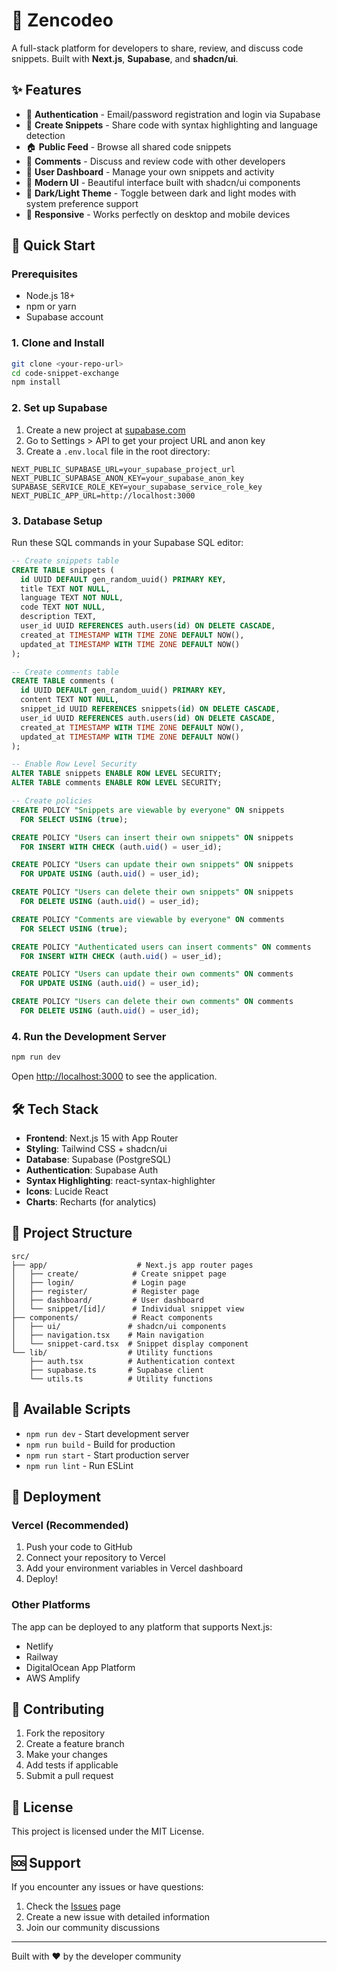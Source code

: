 # 🧠 Zencodeo

A full-stack platform for developers to share, review, and discuss code snippets. Built with **Next.js**, **Supabase**, and **shadcn/ui**.

## ✨ Features

- 🔐 **Authentication** - Email/password registration and login via Supabase
- 📝 **Create Snippets** - Share code with syntax highlighting and language detection
- 🏠 **Public Feed** - Browse all shared code snippets
- 💬 **Comments** - Discuss and review code with other developers
- 👤 **User Dashboard** - Manage your own snippets and activity
- 🎨 **Modern UI** - Beautiful interface built with shadcn/ui components
- 🌙 **Dark/Light Theme** - Toggle between dark and light modes with system preference support
- 📱 **Responsive** - Works perfectly on desktop and mobile devices

## 🚀 Quick Start

### Prerequisites

- Node.js 18+ 
- npm or yarn
- Supabase account

### 1. Clone and Install

```bash
git clone <your-repo-url>
cd code-snippet-exchange
npm install
```

### 2. Set up Supabase

1. Create a new project at [supabase.com](https://supabase.com)
2. Go to Settings > API to get your project URL and anon key
3. Create a `.env.local` file in the root directory:

```env
NEXT_PUBLIC_SUPABASE_URL=your_supabase_project_url
NEXT_PUBLIC_SUPABASE_ANON_KEY=your_supabase_anon_key
SUPABASE_SERVICE_ROLE_KEY=your_supabase_service_role_key
NEXT_PUBLIC_APP_URL=http://localhost:3000
```

### 3. Database Setup

Run these SQL commands in your Supabase SQL editor:

```sql
-- Create snippets table
CREATE TABLE snippets (
  id UUID DEFAULT gen_random_uuid() PRIMARY KEY,
  title TEXT NOT NULL,
  language TEXT NOT NULL,
  code TEXT NOT NULL,
  description TEXT,
  user_id UUID REFERENCES auth.users(id) ON DELETE CASCADE,
  created_at TIMESTAMP WITH TIME ZONE DEFAULT NOW(),
  updated_at TIMESTAMP WITH TIME ZONE DEFAULT NOW()
);

-- Create comments table
CREATE TABLE comments (
  id UUID DEFAULT gen_random_uuid() PRIMARY KEY,
  content TEXT NOT NULL,
  snippet_id UUID REFERENCES snippets(id) ON DELETE CASCADE,
  user_id UUID REFERENCES auth.users(id) ON DELETE CASCADE,
  created_at TIMESTAMP WITH TIME ZONE DEFAULT NOW(),
  updated_at TIMESTAMP WITH TIME ZONE DEFAULT NOW()
);

-- Enable Row Level Security
ALTER TABLE snippets ENABLE ROW LEVEL SECURITY;
ALTER TABLE comments ENABLE ROW LEVEL SECURITY;

-- Create policies
CREATE POLICY "Snippets are viewable by everyone" ON snippets
  FOR SELECT USING (true);

CREATE POLICY "Users can insert their own snippets" ON snippets
  FOR INSERT WITH CHECK (auth.uid() = user_id);

CREATE POLICY "Users can update their own snippets" ON snippets
  FOR UPDATE USING (auth.uid() = user_id);

CREATE POLICY "Users can delete their own snippets" ON snippets
  FOR DELETE USING (auth.uid() = user_id);

CREATE POLICY "Comments are viewable by everyone" ON comments
  FOR SELECT USING (true);

CREATE POLICY "Authenticated users can insert comments" ON comments
  FOR INSERT WITH CHECK (auth.uid() = user_id);

CREATE POLICY "Users can update their own comments" ON comments
  FOR UPDATE USING (auth.uid() = user_id);

CREATE POLICY "Users can delete their own comments" ON comments
  FOR DELETE USING (auth.uid() = user_id);
```

### 4. Run the Development Server

```bash
npm run dev
```

Open [http://localhost:3000](http://localhost:3000) to see the application.

## 🛠 Tech Stack

- **Frontend**: Next.js 15 with App Router
- **Styling**: Tailwind CSS + shadcn/ui
- **Database**: Supabase (PostgreSQL)
- **Authentication**: Supabase Auth
- **Syntax Highlighting**: react-syntax-highlighter
- **Icons**: Lucide React
- **Charts**: Recharts (for analytics)

## 📁 Project Structure

```
src/
├── app/                    # Next.js app router pages
│   ├── create/            # Create snippet page
│   ├── login/             # Login page
│   ├── register/          # Register page
│   ├── dashboard/         # User dashboard
│   └── snippet/[id]/      # Individual snippet view
├── components/            # React components
│   ├── ui/               # shadcn/ui components
│   ├── navigation.tsx    # Main navigation
│   └── snippet-card.tsx  # Snippet display component
└── lib/                  # Utility functions
    ├── auth.tsx          # Authentication context
    ├── supabase.ts       # Supabase client
    └── utils.ts          # Utility functions
```

## 🔧 Available Scripts

- `npm run dev` - Start development server
- `npm run build` - Build for production
- `npm run start` - Start production server
- `npm run lint` - Run ESLint

## 🚀 Deployment

### Vercel (Recommended)

1. Push your code to GitHub
2. Connect your repository to Vercel
3. Add your environment variables in Vercel dashboard
4. Deploy!

### Other Platforms

The app can be deployed to any platform that supports Next.js:
- Netlify
- Railway
- DigitalOcean App Platform
- AWS Amplify

## 🤝 Contributing

1. Fork the repository
2. Create a feature branch
3. Make your changes
4. Add tests if applicable
5. Submit a pull request

## 📄 License

This project is licensed under the MIT License.

## 🆘 Support

If you encounter any issues or have questions:

1. Check the [Issues](../../issues) page
2. Create a new issue with detailed information
3. Join our community discussions

---

Built with ❤️ by the developer community
